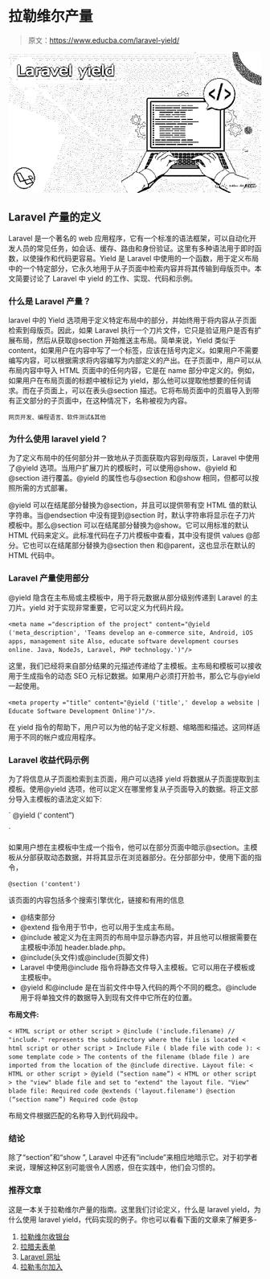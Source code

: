 # 拉勒维尔产量

> 原文：<https://www.educba.com/laravel-yield/>

![Laravel yield](img/6811c0a2836511b1f27dbc974e6628c1.png)



## Laravel 产量的定义

Laravel 是一个著名的 web 应用程序，它有一个标准的语法框架，可以自动化开发人员的常见任务，如会话、缓存、路由和身份验证。这里有多种语法用于即时函数，以使操作和代码更容易。Yield 是 Laravel 中使用的一个函数，用于定义布局中的一个特定部分，它永久地用于从子页面中检索内容并将其传输到母版页中。本文简要讨论了 Laravel 中 yield 的工作、实现、代码和示例。

### 什么是 Laravel 产量？

laravel 中的 Yield 选项用于定义特定布局中的部分，并始终用于将内容从子页面检索到母版页。因此，如果 Laravel 执行一个刀片文件，它只是验证用户是否有扩展布局，然后从获取@section 开始推送主布局。简单来说，Yield 类似于 content，如果用户在内容中写了一个标签，应该在括号内定义。如果用户不需要编写内容，可以根据需求将内容编写为内部定义的产出。在子页面中，用户可以从布局内容中导入 HTML 页面中的任何内容，它是在 name 部分中定义的。例如，如果用户在布局页面的标题中被标记为 yield，那么他可以提取他想要的任何请求。而在子页面上，可以在表头@section 描述。它将布局页面中的页眉导入到带有正文部分的子页面中，在这种情况下，名称被视为内容。

<small>网页开发、编程语言、软件测试&其他</small>

### 为什么使用 laravel yield？

为了定义布局中的任何部分并一致地从子页面获取内容到母版页，Laravel 中使用了@yield 选项。当用户扩展刀片的模板时，可以使用@show、@yield 和@section 进行覆盖。@yield 的属性也与@section 和@show 相同，但都可以按照所需的方式部署。

@yield 可以在结尾部分替换为@section，并且可以提供带有空 HTML 值的默认字符串。当@endsection 中没有提到@section 时，默认字符串将显示在子刀片模板中。那么@section 可以在结尾部分替换为@show。它可以用标准的默认 HTML 代码来定义。此标准代码在子刀片模板中查看，其中没有提供 values @部分。它也可以在结尾部分替换为@section then 和@parent，这也显示在默认的 HTML 代码中。

### Laravel 产量使用部分

@yield 隐含在主布局或主模板中，用于将元数据从部分级别传递到 Laravel 的主刀片。yield 对于实现非常重要，它可以定义为代码片段。

`<meta name ="description of the project"
content="@yield ('meta_description',
'Teams develop an e-commerce site, Android, iOS apps, management site
Also, educate software development courses online.
Java, NodeJs, Laravel, PHP technology.')"/>`

这里，我们已经将来自部分结果的元描述传递给了主模板。主布局和模板可以接收用于生成指令的动态 SEO 元标记数据。如果用户必须打开脸书，那么它与@yield 一起使用。

`<meta property ="title" content="@yield ('title',' develop a website | Educate Software Development Online')"/>.`

在 yield 指令的帮助下，用户可以为他的帖子定义标题、缩略图和描述。这同样适用于不同的帐户或应用程序。

### Laravel 收益代码示例

为了将信息从子页面检索到主页面，用户可以选择 yield 将数据从子页面提取到主模板。使用@yield 选项，他可以定义在哪里修复从子页面导入的数据。将正文部分导入主模板的语法定义如下:

`<body> @yield (‘ content”)
</body>`

如果用户想在主模板中生成一个指令，他可以在部分页面中暗示@section。主模板从分部获取动态数据，并将其显示在浏览器部分。在分部部分中，使用下面的指令，

`@section ('content')`

该页面的内容包括多个搜索引擎优化，链接和有用的信息

*   @结束部分
*   @extend 指令用于节中，也可以用于生成主布局。
*   @include 被定义为在主网页的布局中显示静态内容，并且他可以根据需要在主模板中添加 header.blade.php。
*   @include(头文件)或@include(页脚文件)
*   Laravel 中使用@include 指令将静态文件导入主模板。它可以用在子模板或主模板中。
*   @yield 和@include 是在当前文件中导入代码的两个不同的概念。@include 用于将单独文件的数据导入到现有文件中它所在的位置。

**布局文件:**

`< HTML script or other script >
@include ('include.filename)
// "include." represents the subdirectory where the file is located
< html script or other script >
Include File ( blade file with code ):
< some template code >
The contents of the filename (blade file ) are imported from the location of the @include directive.
Layout file:
< HTML or other script >
@yield (“section name”)
< HTML or other script >
the "view" blade file and set to "extend" the layout file.
"View" blade file:
Required code
@extends ('layout.filename')
@section (“section name”)
Required code
@stop`

布局文件根据匹配的名称导入到代码段中。

### 结论

除了“section”和“show ”, Laravel 中还有“include”来相应地暗示它。对于初学者来说，理解这种区别可能很令人困惑，但在实践中，他们会习惯的。

### 推荐文章

这是一本关于拉勒维尔产量的指南。这里我们讨论定义，什么是 laravel yield，为什么使用 laravel yield，代码实现的例子。你也可以看看下面的文章来了解更多-

1.  [拉勒维尔收银台](https://www.educba.com/laravel-cashier/)
2.  [拉腊夫表单](https://www.educba.com/laravel-orm/)
3.  [Laravel 网址](https://www.educba.com/laravel-url/)
4.  [拉勒韦尔加入](https://www.educba.com/laravel-join/)





